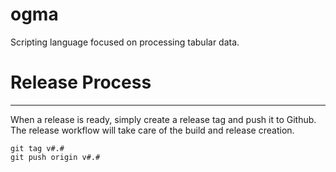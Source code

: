 # ogma
Scripting language focused on processing tabular data.

# Release Process
---
When a release is ready, simply create a release tag and push it to Github.
The release workflow will take care of the build and release creation.
```
git tag v#.#
git push origin v#.#
```
